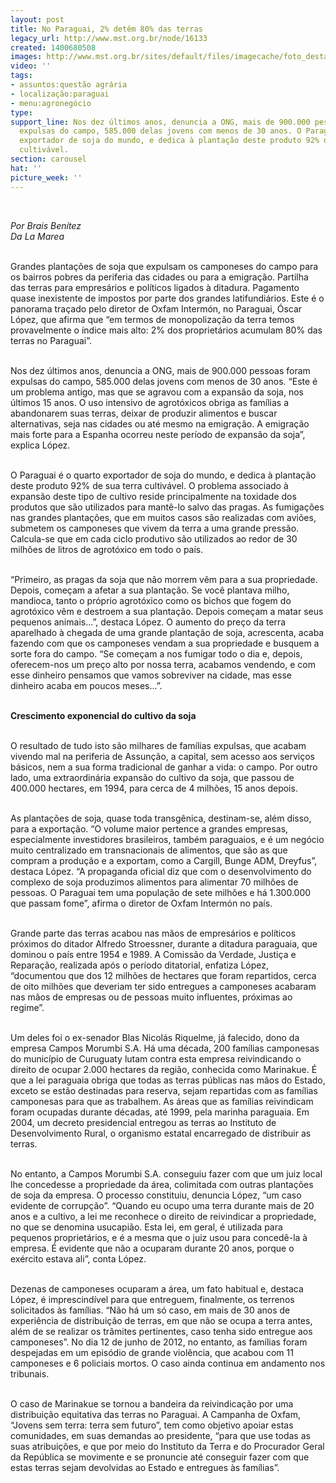 ```yaml
---
layout: post
title: No Paraguai, 2% detêm 80% das terras
legacy_url: http://www.mst.org.br/node/16133
created: 1400680508
images: http://www.mst.org.br/sites/default/files/imagecache/foto_destaque/Soja_Goioerê.jpg
video: ''
tags:
- assuntos:questão agrária
- localização:paraguai
- menu:agronegócio
type: 
support_line: Nos dez últimos anos, denuncia a ONG, mais de 900.000 pessoas foram
  expulsas do campo, 585.000 delas jovens com menos de 30 anos. O Paraguai é o quarto
  exportador de soja do mundo, e dedica à plantação deste produto 92% de sua terra
  cultivável.
section: carousel
hat: ''
picture_week: ''
---
```

<p><em><br></em></p><p><em>Por Brais Benítez<br>Da La Marea</em></p><p><br>Grandes plantações de soja que expulsam os camponeses do campo para os bairros pobres da periferia das cidades ou para a emigração. Partilha das terras para empresários e políticos ligados à ditadura. Pagamento quase inexistente de impostos por parte dos grandes latifundiários. Este é o panorama traçado pelo diretor de Oxfam Intermón, no Paraguai, Óscar López, que afirma que “em termos de monopolização da terra temos provavelmente o índice mais alto: 2% dos proprietários acumulam 80% das terras no Paraguai”.</p><p><br>Nos dez últimos anos, denuncia a ONG, mais de 900.000 pessoas foram expulsas do campo, 585.000 delas jovens com menos de 30 anos. “Este é um problema antigo, mas que se agravou com a expansão da soja, nos últimos 15 anos. O uso intensivo de agrotóxicos obriga as famílias a abandonarem suas terras, deixar de produzir alimentos e buscar alternativas, seja nas cidades ou até mesmo na emigração. A emigração mais forte para a Espanha ocorreu neste período de expansão da soja”, explica López.</p><p><br>O Paraguai é o quarto exportador de soja do mundo, e dedica à plantação deste produto 92% de sua terra cultivável. O problema associado à expansão deste tipo de cultivo reside principalmente na toxidade dos produtos que são utilizados para mantê-lo salvo das pragas. As fumigações nas grandes plantações, que em muitos casos são realizadas com aviões, submetem os camponeses que vivem da terra a uma grande pressão. Calcula-se que em cada ciclo produtivo são utilizados ao redor de 30 milhões de litros de agrotóxico em todo o país.</p><p><br>“Primeiro, as pragas da soja que não morrem vêm para a sua propriedade. Depois, começam a afetar a sua plantação. Se você plantava milho, mandioca, tanto o próprio agrotóxico como os bichos que fogem do agrotóxico vêm e destroem a sua plantação. Depois começam a matar seus pequenos animais...”, destaca López. O aumento do preço da terra aparelhado à chegada de uma grande plantação de soja, acrescenta, acaba fazendo com que os camponeses vendam a sua propriedade e busquem a sorte fora do campo. “Se começam a nos fumigar todo o dia e, depois, oferecem-nos um preço alto por nossa terra, acabamos vendendo, e com esse dinheiro pensamos que vamos sobreviver na cidade, mas esse dinheiro acaba em poucos meses...”.</p><p><br><strong>Crescimento exponencial do cultivo da soja</strong></p><p><br>O resultado de tudo isto são milhares de famílias expulsas, que acabam vivendo mal na periferia de Assunção, a capital, sem acesso aos serviços básicos, nem a sua forma tradicional de ganhar a vida: o campo. Por outro lado, uma extraordinária expansão do cultivo da soja, que passou de 400.000 hectares, em 1994, para cerca de 4 milhões, 15 anos depois.</p><p><br>As plantações de soja, quase toda transgênica, destinam-se, além disso, para a exportação. “O volume maior pertence a grandes empresas, especialmente investidores brasileiros, também paraguaios, e é um negócio muito centralizado em transnacionais de alimentos, que são as que compram a produção e a exportam, como a Cargill, Bunge ADM, Dreyfus”, destaca López. “A propaganda oficial diz que com o desenvolvimento do complexo de soja produzimos alimentos para alimentar 70 milhões de pessoas. O Paraguai tem uma população de sete milhões e há 1.300.000 que passam fome”, afirma o diretor de Oxfam Intermón no país.</p><p><br>Grande parte das terras acabou nas mãos de empresários e políticos próximos do ditador Alfredo Stroessner, durante a ditadura paraguaia, que dominou o país entre 1954 e 1989. A Comissão da Verdade, Justiça e Reparação, realizada após o período ditatorial, enfatiza López, “documentou que dos 12 milhões de hectares que foram repartidos, cerca de oito milhões que deveriam ter sido entregues a camponeses acabaram nas mãos de empresas ou de pessoas muito influentes, próximas ao regime”.</p><p><br>Um deles foi o ex-senador Blas Nicolás Riquelme, já falecido, dono da empresa Campos Morumbi S.A. Há uma década, 200 famílias camponesas do município de Curuguaty lutam contra esta empresa reivindicando o direito de ocupar 2.000 hectares da região, conhecida como Marinakue. É que a lei paraguaia obriga que todas as terras públicas nas mãos do Estado, exceto se estão destinadas para reserva, sejam repartidas com as famílias camponesas para que as trabalhem. As áreas que as famílias reivindicam foram ocupadas durante décadas, até 1999, pela marinha paraguaia. Em 2004, um decreto presidencial entregou as terras ao Instituto de Desenvolvimento Rural, o organismo estatal encarregado de distribuir as terras.</p><p><br>No entanto, a Campos Morumbi S.A. conseguiu fazer com que um juiz local lhe concedesse a propriedade da área, colimitada com outras plantações de soja da empresa. O processo constituiu, denuncia López, “um caso evidente de corrupção”. “Quando eu ocupo uma terra durante mais de 20 anos e a cultivo, a lei me reconhece o direito de reivindicar a propriedade, no que se denomina usucapião. Esta lei, em geral, é utilizada para pequenos proprietários, e é a mesma que o juiz usou para concedê-la à empresa. É evidente que não a ocuparam durante 20 anos, porque o exército estava ali”, conta López.</p><p><br>Dezenas de camponeses ocuparam a área, um fato habitual e, destaca López, é imprescindível para que entreguem, finalmente, os terrenos solicitados às famílias. “Não há um só caso, em mais de 30 anos de experiência de distribuição de terras, em que não se ocupa a terra antes, além de se realizar os trâmites pertinentes, caso tenha sido entregue aos camponeses”. No dia 12 de junho de 2012, no entanto, as famílias foram despejadas em um episódio de grande violência, que acabou com 11 camponeses e 6 policiais mortos. O caso ainda continua em andamento nos tribunais.</p><p><br>O caso de Marinakue se tornou a bandeira da reivindicação por uma distribuição equitativa das terras no Paraguai. A Campanha de Oxfam, “Jovens sem terra: terra sem futuro”, tem como objetivo apoiar estas comunidades, em suas demandas ao presidente, “para que use todas as suas atribuições, e que por meio do Instituto da Terra e do Procurador Geral da República se movimente e se pronuncie até conseguir fazer com que estas terras sejam devolvidas ao Estado e entregues às famílias”.</p><p>&nbsp;</p><p>&nbsp;</p>
